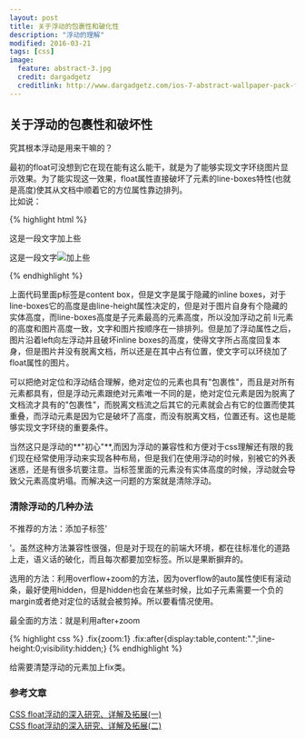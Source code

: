 ```yaml
---
layout: post
title: 关于浮动的包裹性和破化性
description: "浮动的理解"
modified: 2016-03-21
tags: [css]
image:
  feature: abstract-3.jpg
  credit: dargadgetz
  creditlink: http://www.dargadgetz.com/ios-7-abstract-wallpaper-pack-for-iphone-5-and-ipod-touch-retina/
---
```


## 关于浮动的包裹性和破坏性

究其根本浮动是用来干嘛的？  

最初的float可没想到它在现在能有这么能干，就是为了能够实现文字环绕图片显示效果。为了能实现这一效果，float属性直接破坏了元素的line-boxes特性(也就是高度)使其从文档中顺着它的方位属性靠边排列。  
比如说：

{% highlight html %}
<p>这是一段文字<img>加上些</p>
<p>这是一段文字<img style="float：left" src="img.jpg"/>加上些</p>
{% endhighlight %}

上面代码里面p标签是content box，但是文字是属于隐藏的inline boxes，对于line-boxes它的高度是由line-height属性决定的，但是对于图片自身有个隐藏的实体高度，而line-boxes高度是子元素最高的元素高度，所以没加浮动之前 li元素的高度和图片高度一致，文字和图片按顺序在一排排列。但是加了浮动属性之后，图片沿着left向左浮动并且破坏inline boxes的高度，使得文字所占高度回复本身，但是图片并没有脱离文档，所以还是在其中占有位置，使文字可以环绕加了float属性的图片。  

可以把绝对定位和浮动结合理解，绝对定位的元素也具有"包裹性"，而且是对所有元素都具有，但是浮动元素跟绝对元素唯一不同的是，绝对定位元素是因为脱离了文档流才具有的"包裹性"，而脱离文档流之后其它的元素就会占有它的位置而使其重叠，而浮动元素是因为它是破坏了高度，而没有脱离文档，位置还有。这也是能够实现文字环绕的重要条件。

当然这只是浮动的**"初心"**,而因为浮动的兼容性和方便对于css理解还有限的我们现在经常使用浮动来实现各种布局，但是我们在使用浮动的时候，别被它的外表迷惑，还是有很多坑要注意。当标签里面的元素没有实体高度的时候，浮动就会导致父元素高度坍塌。而解决这一问题的方案就是清除浮动。  

### 清除浮动的几种办法

不推荐的方法：添加子标签'<div style="clear:both"></div>'。虽然这种方法兼容性很强，但是对于现在的前端大环境，都在往标准化的道路上走，语义话的破化，而且每次都要加空标签。所以是果断摒弃的。 

选用的方法：利用overflow+zoom的方法，因为overflow的auto属性使IE有滚动条，最好使用hidden，但是hidden也会在某些时候，比如子元素需要一个负的margin或者绝对定位的话就会被剪掉。所以要看情况使用。

最全面的方法：就是利用after+zoom

{% highlight css %}
.fix{zoom:1}
.fix:after{display:table,content:".";line-height:0;visibility:hidden;}
{% endhighlight %}

给需要清楚浮动的元素加上fix类。


### 参考文章

[CSS float浮动的深入研究、详解及拓展(一)](http://www.zhangxinxu.com/wordpress/?p=583)  
[CSS float浮动的深入研究、详解及拓展(二)](http://www.zhangxinxu.com/wordpress/?p=594)  